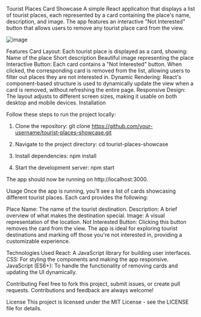 Tourist Places Card Showcase
A simple React application that displays a list of tourist places, each represented by a card containing the place's name, description, and image. The app features an interactive "Not Interested" button that allows users to remove any tourist place card from the view.

![image](https://github.com/user-attachments/assets/e78d51b8-91ea-4763-a4eb-e41b4c8cbc87)

Features
Card Layout: Each tourist place is displayed as a card, showing:
Name of the place
Short description
Beautiful image representing the place
Interactive Button: Each card contains a "Not Interested" button. When clicked, the corresponding card is removed from the list, allowing users to filter out places they are not interested in.
Dynamic Rendering: React's component-based structure is used to dynamically update the view when a card is removed, without refreshing the entire page.
Responsive Design: The layout adjusts to different screen sizes, making it usable on both desktop and mobile devices.
Installation



Follow these steps to run the project locally:

1. Clone the repository:
git clone https://github.com/your-username/tourist-places-showcase.git

3. Navigate to the project directory:
cd tourist-places-showcase

3. Install dependencies:
npm install

4. Start the development server:
npm start

The app should now be running on http://localhost:3000.

Usage
Once the app is running, you’ll see a list of cards showcasing different tourist places. Each card provides the following:

Place Name: The name of the tourist destination.
Description: A brief overview of what makes the destination special.
Image: A visual representation of the location.
Not Interested Button: Clicking this button removes the card from the view.
The app is ideal for exploring tourist destinations and marking off those you're not interested in, providing a customizable experience.

Technologies Used
React: A JavaScript library for building user interfaces.
CSS: For styling the components and making the app responsive.
JavaScript (ES6+): To handle the functionality of removing cards and updating the UI dynamically.


Contributing
Feel free to fork this project, submit issues, or create pull requests. Contributions and feedback are always welcome!

License
This project is licensed under the MIT License - see the LICENSE file for details.


